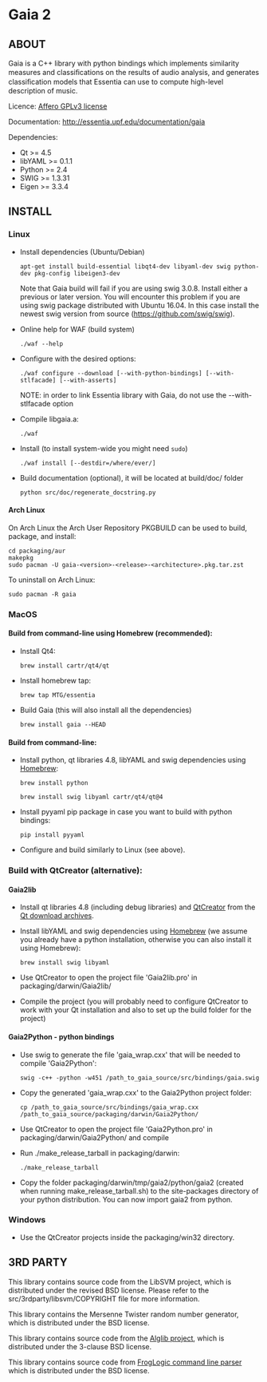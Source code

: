 # Gaia 2

## ABOUT

Gaia is a C++ library with python bindings which implements similarity measures and classiﬁcations on the results of audio analysis, and generates classiﬁcation models that Essentia can use to compute high-level description of music.

Licence: [Affero GPLv3 license](http://www.gnu.org/licenses/agpl.html)

Documentation: http://essentia.upf.edu/documentation/gaia


Dependencies:

  * Qt >= 4.5
  * libYAML >= 0.1.1
  * Python >= 2.4
  * SWIG >= 1.3.31
  * Eigen >= 3.3.4


## INSTALL

### Linux

- Install dependencies (Ubuntu/Debian)

      apt-get install build-essential libqt4-dev libyaml-dev swig python-dev pkg-config libeigen3-dev

   Note that Gaia build will fail if you are using swig 3.0.8. Install either a previous or later version. You will encounter this problem if you are using swig package distributed with Ubuntu 16.04. In this case install the newest swig version from source (https://github.com/swig/swig).

- Online help for WAF (build system)

      ./waf --help

- Configure with the desired options:

      ./waf configure --download [--with-python-bindings] [--with-stlfacade] [--with-asserts]

    NOTE: in order to link Essentia library with Gaia, do not use the --with-stlfacade option

- Compile libgaia.a:

      ./waf

- Install (to install system-wide you might need `sudo`)

      ./waf install [--destdir=/where/ever/]

- Build documentation (optional), it will be located at build/doc/ folder

      python src/doc/regenerate_docstring.py

#### Arch Linux

On Arch Linux the Arch User Repository PKGBUILD can be used to build, package, and install:

```shell
cd packaging/aur
makepkg
sudo pacman -U gaia-<version>-<release>-<architecture>.pkg.tar.zst
```

To uninstall on Arch Linux:

```shell
sudo pacman -R gaia
```

### MacOS

#### Build from command-line using Homebrew (recommended):
- Install Qt4:

      brew install cartr/qt4/qt

- Install homebrew tap:

      brew tap MTG/essentia


- Build Gaia (this will also install all the dependencies)

      brew install gaia --HEAD

#### Build from command-line:

- Install python, qt libraries 4.8, libYAML and swig dependencies using [Homebrew](http://brew.sh):

      brew install python

      brew install swig libyaml cartr/qt4/qt@4

- Install pyyaml pip package in case you want to build with python bindings:

      pip install pyyaml

- Configure and build similarly to Linux (see above).

### Build with QtCreator (alternative):

#### Gaia2lib

- Install qt libraries 4.8 (including debug libraries) and [QtCreator](https://download.qt.io/archive/qtcreator/4.4/4.4.1/) from the [Qt download archives](https://download.qt.io/archive/qt/4.8/4.8.7/).

- Install libYAML and swig dependencies using [Homebrew](http://brew.sh) (we assume you already have a python installation, otherwise you can also install it using Homebrew):

      brew install swig libyaml

- Use QtCreator to open the project file 'Gaia2lib.pro' in packaging/darwin/Gaia2lib/

- Compile the project (you will probably need to configure QtCreator to work with your Qt installation and also to set up the build folder for the project)

#### Gaia2Python - python bindings

- Use swig to generate the file 'gaia_wrap.cxx' that will be needed to compile 'Gaia2Python':

      swig -c++ -python -w451 /path_to_gaia_source/src/bindings/gaia.swig

- Copy the generated 'gaia_wrap.cxx' to the Gaia2Python project folder:

      cp /path_to_gaia_source/src/bindings/gaia_wrap.cxx /path_to_gaia_source/packaging/darwin/Gaia2Python/

- Use QtCreator to open the project file 'Gaia2Python.pro' in packaging/darwin/Gaia2Python/ and compile

- Run ./make_release_tarball in packaging/darwin:

      ./make_release_tarball

- Copy the folder packaging/darwin/tmp/gaia2/python/gaia2 (created when running make_release_tarball.sh) to the site-packages directory of your python distribution. You can now import gaia2 from python.

### Windows

- Use the QtCreator projects inside the packaging/win32 directory.


## 3RD PARTY

This library contains source code from the LibSVM project, which is distributed under the revised BSD license.
Please refer to the src/3rdparty/libsvm/COPYRIGHT file for more information.

This library contains the Mersenne Twister random number generator, which is distributed under the BSD license.

This library contains source code from the [Alglib project](http://www.alglib.net), which is distributed under the 3-clause BSD license.

This library contains source code from [FrogLogic command line parser](http://www.froglogic.com/pg?id=PublicationsFreeware&category=getopt) which is distributed under the BSD license.
